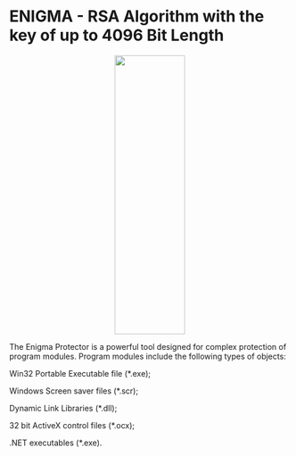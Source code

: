 # ENIGMA - RSA Algorithm with the key of up to 4096 Bit Length

<p align="center"> <img src="https://user-images.githubusercontent.com/57037776/232324415-0ab2d99f-73c3-4fa6-921f-52010315f797.png" data-canonical-src="https://user-images.githubusercontent.com/57037776/232324415-0ab2d99f-73c3-4fa6-921f-52010315f797.png" width="50%" height="500" />

The Enigma Protector is a powerful tool designed for complex protection of program modules. Program modules include the following types of objects:

<p>Win32 Portable Executable file (*.exe); 
<p>Windows Screen saver files (*.scr); 
<p>Dynamic Link Libraries (*.dll); 
<p>32 bit ActiveX control files (*.ocx); 
<p>.NET executables (*.exe). 
